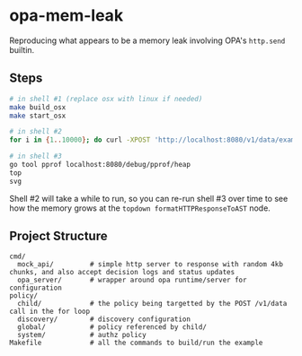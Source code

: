 # opa-mem-leak

Reproducing what appears to be a memory leak involving OPA's `http.send` builtin.

## Steps 

```bash
# in shell #1 (replace osx with linux if needed)
make build_osx
make start_osx

# in shell #2 
for i in {1..10000}; do curl -XPOST 'http://localhost:8080/v1/data/example/child/resource?pretty&explain=notes' -d "{\"input\":{\"jwt\":\"eyJhbGciOiJIUzI1NiJ9.eyJzdWIiOiIxMjM0NTY3ODkwIiwibmFtZSI6IkpvaG4gRG9lIiwiaWF0IjoxNjA3OTYwMDA1LCJ0eXAiOiJqd3QiLCJhdXRoIjoiYmxhaCIsImZhY3RvcnMiOnsibG9naW4iOjE2MDc5NjAwMDUsIm90cCI6MTYwNzk2MDAwNX19.2x5xKKHbK8gfYsOT3nAVNyZkrImWjayAi4W-6KBQyJo\", \"cache_bust\": \"$i\"}}"; done

# in shell #3 
go tool pprof localhost:8080/debug/pprof/heap
top
svg
```

Shell #2 will take a while to run, so you can re-run shell #3 over time to see how the memory grows at the `topdown formatHTTPResponseToAST` node.

## Project Structure

```
cmd/
  mock_api/         # simple http server to response with random 4kb chunks, and also accept decision logs and status updates
  opa_server/       # wrapper around opa runtime/server for configuration
policy/
  child/            # the policy being targetted by the POST /v1/data call in the for loop
  discovery/        # discovery configuration
  global/           # policy referenced by child/
  system/           # authz policy
Makefile            # all the commands to build/run the example
```

